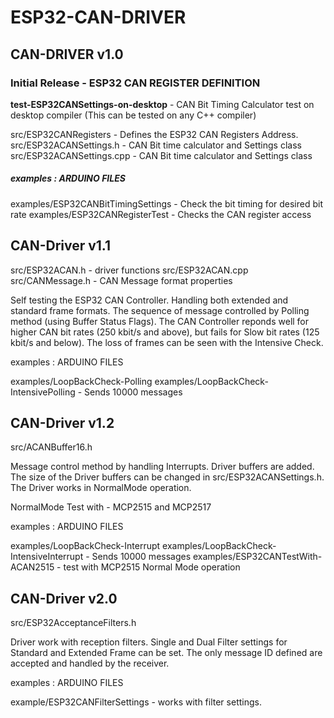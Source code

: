 # ESP32-CAN-DRIVER

## CAN-DRIVER v1.0

### Initial Release - ESP32 CAN REGISTER DEFINITION

**test-ESP32CANSettings-on-desktop** - CAN Bit Timing Calculator test on desktop compiler (This can be tested on any C++ compiler) 

src/ESP32CANRegisters - Defines the ESP32 CAN Registers Address.
src/ESP32ACANSettings.h - CAN Bit time calculator and Settings class
src/ESP32ACANSettings.cpp - CAN Bit time calculator and Settings class

##### examples : ARDUINO FILES

examples/ESP32CANBitTimingSettings - Check the bit timing for desired bit rate
examples/ESP32CANRegisterTest - Checks the CAN register access 


## CAN-Driver v1.1

src/ESP32ACAN.h - driver functions
src/ESP32ACAN.cpp
src/CANMessage.h - CAN Message format properties

Self testing the ESP32 CAN Controller. Handling both extended and standard frame formats. The sequence of message controlled by Polling method (using Buffer Status Flags). The CAN Controller reponds well for higher CAN bit rates (250 kbit/s and above), but fails for Slow bit rates (125 kbit/s and below). The loss of frames can be seen with the Intensive Check.

examples : ARDUINO FILES

examples/LoopBackCheck-Polling
examples/LoopBackCheck-IntensivePolling - Sends 10000 messages


## CAN-Driver v1.2

src/ACANBuffer16.h

Message control method by handling Interrupts. Driver buffers are added. The size of the Driver buffers can be changed in src/ESP32ACANSettings.h. The Driver works in NormalMode operation. 

NormalMode Test with - MCP2515 and MCP2517

examples : ARDUINO FILES

examples/LoopBackCheck-Interrupt
examples/LoopBackCheck-IntensiveInterrupt - Sends 10000 messages
examples/ESP32CANTestWith-ACAN2515 - test with MCP2515 Normal Mode operation

## CAN-Driver v2.0

src/ESP32AcceptanceFilters.h

Driver work with reception filters. Single and Dual Filter settings for Standard and Extended Frame can be set. The only message ID defined are accepted and handled by the receiver.

examples : ARDUINO FILES

example/ESP32CANFilterSettings - works with filter settings.



